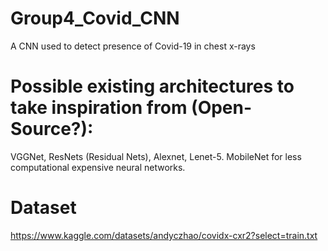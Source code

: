 # Group4_Covid_CNN
A CNN used to detect presence of Covid-19 in chest x-rays

# Possible existing architectures to take inspiration from (Open-Source?):
VGGNet, ResNets (Residual Nets), Alexnet, Lenet-5.
MobileNet for less computational expensive neural networks.

# Dataset
https://www.kaggle.com/datasets/andyczhao/covidx-cxr2?select=train.txt

